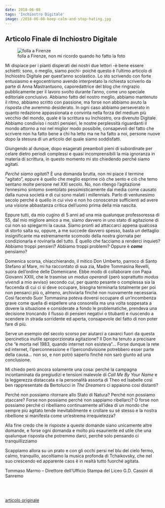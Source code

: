 ```yaml
---
date: 2018-06-08
tags: 'Inchiostro Digitale'
image: /2018-06-08-keep-calm-and-stop-hating.jpg
---
```

## Articolo Finale di Inchiostro Digitale
<!--more-->
<figure><picture><img class='u-photo' src='{{ image }}' alt='folla a Firenze'><figcaption>folla a Firenze, non mi ricordo quando ho fatto la foto</figcaption></picture></figure>

Mi dispiace per i pianti disperati dei nostri due lettori -è bene essere schietti: sono, o meglio, siamo pochi- poiché questo è l’ultimo articolo di Inchiostro Digitale per quest’anno scolastico. Lo sto scrivendo con forte entusiasmo e egocentrismo avendo interpretato la richiesta scriverlo da parte di Anna Mastrantuono, caporedattrice del blog che ringrazio pubblicamente per il lavoro svolto durante l’anno, come uno speciale editoriale conclusivo. Abbiamo fatto del nostro meglio, abbiamo mantenuto il ritmo, abbiamo scritto con passione, ma forse non abbiamo avuto la risposta che avremmo desiderato. In ogni caso abbiamo perseverato in quanto redazione appassionata e convinta nella forza del medium più vecchio del mondo, quale è la scrittura su Inchiostro, ora divenuto Digitale. Abbiamo condiviso i nostri pensieri, le nostre perplessità riguardanti il mondo attorno a noi nel miglior modo possibile, consapevoli del fatto che scrivere non ha fatto bene a chi ha letto ma ne ha fatto a noi, persone nuove dopo la stesura di un articolo del quale siamo soddisfatti.

Giungendo al dunque, dopo esagerati preamboli pieni di subordinate per celare dietro periodi complessi e quasi incomprensibili la mia ignoranza in materia di scrittura, in questo momento mi sto chiedendo perché siamo agitati.

_Perché siamo agitati_? È una domanda brutta, non mi piace il termine “agitato”, eppure è quello che meglio esprime ciò che sento e ciò che temo sentano molte persone nel XXI secolo. No, non ritengo l’agitazione l’ennesimo sintomo sventolato pessimisticamente dai media come causato dalla nuova società e di cui sono malati i millennials. Parlo di ventunesimo secolo perché è quello in cui vivo e non ho conoscenze sufficienti ad avere una visione abbastanza critica dell’uomo prima della mia nascita.

Eppure tutti, da mio cugino di 5 anni ad una mia qualunque professoressa di 55, dal mio migliore amico a me, siamo davvero in uno stato di agitazione di cui non so spiegarmi la causa. Siamo pronti ad attaccarci appena qualcosa di storto salta su, oppure, a me succede davvero spesso, basta un dettaglio insignificante ma estremamente scomodo della nostra giornata per condizionarla e rovinarla del tutto. È quello che facciamo a renderci inquieti? Abbiamo troppi pensieri? Abbiamo troppi problemi? Oppure è **_come_** pensiamo?

Domenica scorsa, chiacchierando, il mitico Don Umberto, parroco di Santo Stefano al Mare, mi ha raccontato di sua zia, Madre Tommasina Revelli, suora dell’ordine delle Domenicane. Ebbe modo di collaborare con Papa Giovanni XXIII, che le trasmise un _modus operandi_ {però soprattutto _modus vivendi_ a mio avviso} secondo cui, per quanto pesante o complessa sia la faccenda di cui ci si deve occupare, bisogna terminarla totalmente per poi non pensarci più o, almeno, archiviarla finché non nuovamente necessaria. Così facendo Suor Tommasina poteva doversi occupare di un’incombenza grave come quella di espellere una consorella ma una volta soppesata a dovere la situazione e considerate a fondo le problematiche, prendeva una decisione troncando il flusso di pensieri negativi o titubanti e riuscendo a scendere in strada sorridente ed aperta, consapevole del fatto di non poter fare di più.

Serve un esempio del secolo scorso per aiutarci a cavarci fuori da questa ipercinetica inutile sproporzionata agitazione? Il Don ha tenuto a precisare che “è morta nel 1983, quando internet non esisteva”… Forse dunque la rete ed internet, l’iperconnessione e l’ipercondivisione potrebbero esser parte della causa… non so,  e non potrò saperlo finché non sarò giunto ad una conclusione.

Mi chiedo però ancora solamente una cosa: perché la campagna incontaminata da pregiudizi e tensioni malevole di _Call Me By Your Name_ e la leggerezza distaccata e la personalità assorta di Theo ed Isabelle così ben rappresentate da Bertolucci in _The Dreamers_ ci appaiono così distanti?

Perché non possiamo ritornare allo Stato di Natura? Perché non possiamo staccare? Forse non possiamo perché non sappiamo ribellarci? O forse non possiamo perché ci ribelliamo continuamente all’idea di un mondo che sempre più agitato tende inevitabilmente e crollare su sé stesso e la nostra ribellione si manifesta come un’estrema irrequietezza?

Alla fine credo che le risposte a queste domande siano unicamente altre domande, e forse ogni domanda e molto più esauriente ed utile che una qualunque risposta che potremmo darci, perché solo pensando ci tranquillizziamo

Scappiamo allora su un prato e con gli occhi persi nel blu del cielo fermo, calmo, tranquillo, ascoltiamo la musica profonda di Tchaikovsky, che nel suo crescendo ed apparente caos è in realtà tutto fuorché agitata.


Tommaso Marmo – Direttore dell’Ufficio Stampa del Liceo G.D. Cassini di Sanremo

<br>
<br>

[articolo originale](https://www.rivieratime.news/keep-calm-and-stop-hating-blog '“Keep Calm and Stop Hating„ su Inchiostro Digitale - RivieraTime')
